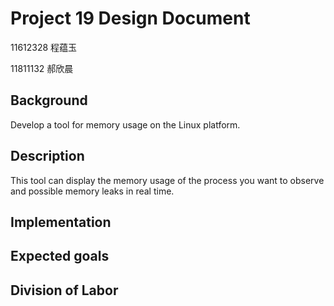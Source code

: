 # Project 19 Design Document 

11612328 程蕴玉  

11811132 郝欣晨

## Background

Develop a tool for memory usage on the Linux platform.

## Description

This tool can display the memory usage of the process you want to observe and possible memory leaks in real time.

## Implementation



## Expected goals



## Division of Labor
